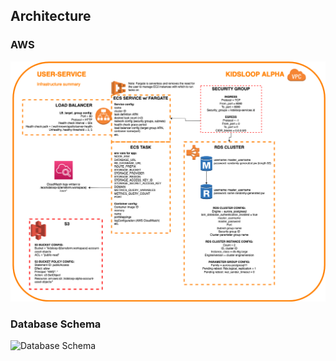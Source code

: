 ## Architecture

### AWS

![AWS Architecture](user-service_arch.png "AWS Architecture")


### Database Schema
![Database Schema](https://bitbucket.org/calmisland/kidsloop-user-service/raw/master/documents/dbschema.png "Database Schema")
